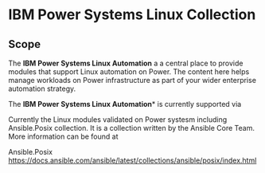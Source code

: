 <!-- This should be the location of the title of the repository, normally the short name -->
# IBM Power Systems Linux Collection

<!-- Build Status, is a great thing to have at the top of your repository, it shows that you take your CI/CD as first class citizens -->
<!-- [![Build Status](https://travis-ci.org/jjasghar/ibm-cloud-cli.svg?branch=master)](https://travis-ci.org/jjasghar/ibm-cloud-cli) -->

<!-- Not always needed, but a scope helps the user understand in a short sentence like below, why this repo exists -->
## Scope

The **IBM Power Systems Linux Automation** a a central place to provide modules that support Linux
automation on Power. The content here helps manage workloads on Power infrastructure as part of your
wider enterprise automation strategy.


The **IBM Power Systems Linux Automation*** is currently supported via


Currently the Linux modules validated on Power systesm including Ansible.Posix collection.
 It is a collection written by the Ansible Core Team.  More information can be found at

Ansible.Posix
https://docs.ansible.com/ansible/latest/collections/ansible/posix/index.html


